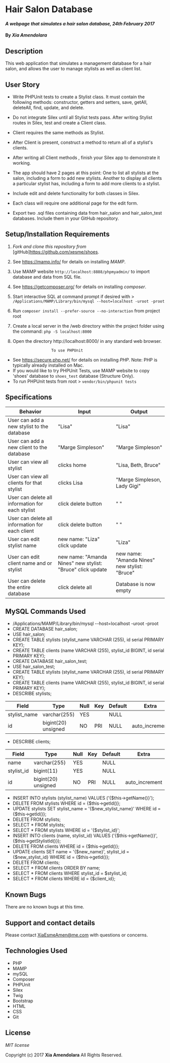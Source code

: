 # Hair Salon Database

#### _A webpage that simulates a hair salon database, 24th February 2017_

#### By _**Xia Amendolara**_

## Description

This web application that simulates a management database for a hair salon, and allows the user to manage stylists as well as client list.

## User Story
* Write PHPUnit tests to create a Stylist class. It must contain the following methods: constructor, getters and setters, save, getAll, deleteAll, find, update, and delete.

* Do not integrate Silex until all Stylist tests pass. After writing Stylist routes in Silex, test and create a Client class.

* Client requires the same methods as Stylist.

* After Client is present, construct a method to return all of a stylist's clients.

* After writing all Client methods , finish your Silex app to demonstrate it working.

* The app should have 2 pages at this point: One to list all stylists at the salon, including a form to add new stylists. Another to display all clients a particular stylist has, including a form to add more clients to a stylist.

* Include edit and delete functionality for both classes in Silex.

* Each class will require one additional page for the edit form.

* Export two .sql files containing data from hair_salon and hair_salon_test databases. Include them in your GitHub repository.

## Setup/Installation Requirements

1. _Fork and clone this repository from_ [gitHub]https://github.com/xesme/shoes.
2. See https://mamp.info/ for details on installing _MAMP_.
3. Use MAMP website `http://localhost:8888/phpmyadmin/` to import database and data from SQL file.
4. See https://getcomposer.org/ for details on installing _composer_.
5. Start interactive SQL at command prompt if desired with > `/Applications/MAMP/Library/bin/mysql --host=localhost -uroot -proot`
6. Run `composer install --prefer-source --no-interaction` from project root
7. Create a local server in the /web directory within the project folder using the command: `php -S localhost:8000`
8. Open the directory http://localhost:8000/ in any standard web browser.

                        To use PHPUnit  
* See https://secure.php.net/ for details on installing _PHP_.  Note: PHP is typically already installed on Mac.
* If you would like to try PHPUnit Tests, use MAMP website to copy 'shoes' database to `shoes_test` database (Structure Only).
* To run PHPUnit tests from root > `vendor/bin/phpunit tests`


## Specifications

|Behavior|Input|Output|
|--------|-----|------|
|User can add a new stylist to the database| "Lisa" | "Lisa"|
|User can add a new client to the database | "Marge Simpleson" | "Marge Simpleson"|
|User can view all stylist | clicks home | "Lisa, Beth, Bruce"|
|User can view all clients for that stylist | clicks Lisa | "Marge Simpleson, Lady Gigi"|
|User can delete all information for each stylist | click delete button | " "|
|User can delete all information for each client | click delete button | " "|
|User can edit stylist name | new name: "Liza" click update | "Liza" |
|User can edit client name and or stylist | new name: "Amanda Nines" new stylist: "Bruce" click update | new name: "Amanda Nines" new stylist: "Bruce" |
|User can delete the entire database | click delete all | Database is now empty|

## MySQL Commands Used
* /Applications/MAMP/Library/bin/mysql --host=localhost -uroot -proot
* CREATE DATABASE hair_salon;
* USE hair_salon;
* CREATE TABLE stylists (stylist_name VARCHAR (255), id serial PRIMARY KEY);
* CREATE TABLE clients (name VARCHAR (255), stylist_id BIGINT, id serial PRIMARY KEY);
* CREATE DATABASE hair_salon_test;
* USE hair_salon_test;
* CREATE TABLE stylists (stylist_name VARCHAR (255), id serial PRIMARY KEY);
* CREATE TABLE clients (name VARCHAR (255), stylist_id BIGINT, id serial PRIMARY KEY);
* DESCRIBE stylists;

| Field        | Type                | Null | Key | Default | Extra          |
|--------------|---------------------|------|-----|---------|----------------|
| stylist_name | varchar(255)        | YES  |     | NULL    |                |
| id           | bigint(20) unsigned | NO   | PRI | NULL    | auto_increment |

* DESCRIBE clients;

| Field      | Type                | Null | Key | Default | Extra          |
|--------------|---------------------|------|-----|---------|----------------|
| name       | varchar(255)        | YES  |     | NULL    |                |
| stylist_id | bigint(11)          | YES  |     | NULL    |                |
| id         | bigint(20) unsigned | NO   | PRI | NULL    | auto_increment |

* INSERT INTO stylists (stylist_name) VALUES ('{$this->getName()}');
* DELETE FROM stylists WHERE id = {$this->getId()};
* UPDATE stylists SET stylist_name = '{$new_stylist_name}' WHERE id = {$this->getId()};
* DELETE FROM stylists;
* SELECT * FROM stylists;
* SELECT * FROM stylists WHERE id = '{$stylist_id}';
* INSERT INTO clients (name, stylist_id) VALUES ('{$this->getName()}', {$this->getStylistId()});
* DELETE FROM clients WHERE id = {$this->getId()};
* UPDATE clients SET name = '{$new_name}', stylist_id = {$new_stylist_id} WHERE id = {$this->getId()};
* DELETE FROM clients;
* SELECT * FROM clients ORDER BY name;
* SELECT * FROM clients WHERE stylist_id = $stylist_id;
* SELECT * FROM clients WHERE id = {$client_id};

## Known Bugs

There are no known bugs at this time.

## Support and contact details

Please contact XiaEsmeAmen@me.com with questions or concerns.

## Technologies Used
* PHP
* MAMP
* mySQL
* Composer
* PHPUnit
* Silex
* Twig
* Bootstrap
* HTML
* CSS
* Git

## License

*MIT license*

Copyright (c) 2017 **Xia Amendolara** All Rights Reserved.

